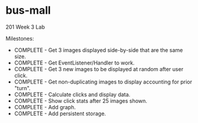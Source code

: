 # bus-mall
201 Week 3 Lab

Milestones:
- COMPLETE - Get 3 images displayed side-by-side that are the same size.
- COMPLETE - Get EventListener/Handler to work.
- COMPLETE - Get 3 new images to be displayed at random after user click.
- COMPLETE - Get non-duplicating images to display accounting for prior "turn".
- COMPLETE - Calculate clicks and display data.
- COMPLETE - Show click stats after 25 images shown.
- COMPLETE - Add graph.
- COMPLETE - Add persistent storage.
